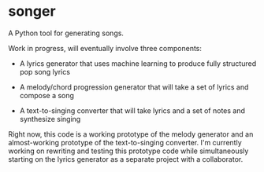 # songer

A Python tool for generating songs.

Work in progress, will eventually involve three components:

* A lyrics generator that uses machine learning to produce fully structured pop song lyrics

* A melody/chord progression generator that will take a set of lyrics and compose a song

* A text-to-singing converter that will take lyrics and a set of notes and synthesize singing 


Right now, this code is a working prototype of the melody generator and an almost-working prototype of the text-to-singing converter.  I'm currently working on rewriting and testing this prototype code while simultaneously starting on the lyrics generator as a separate project with a collaborator.
